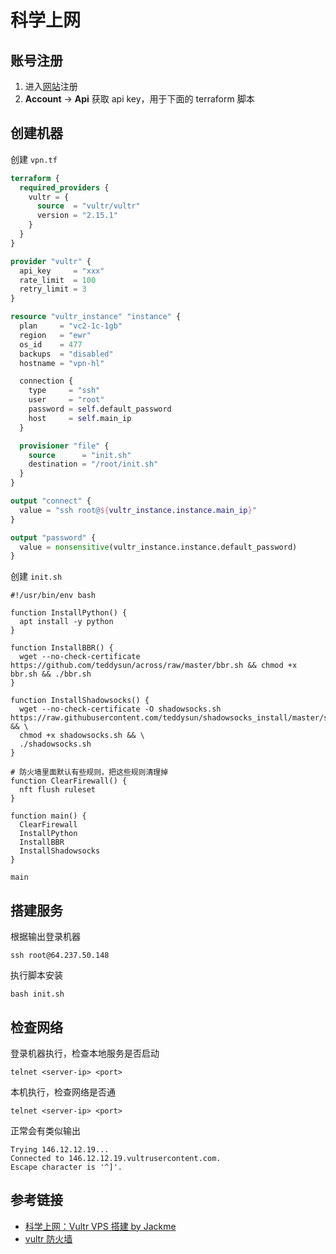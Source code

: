 # 科学上网

## 账号注册

1. 进入[网站](https://my.vultr.com/)注册
2. **Account** -> **Api** 获取 api key，用于下面的 terraform 脚本

## 创建机器

创建 `vpn.tf`

```terraform
terraform {
  required_providers {
    vultr = {
      source  = "vultr/vultr"
      version = "2.15.1"
    }
  }
}

provider "vultr" {
  api_key     = "xxx"
  rate_limit  = 100
  retry_limit = 3
}

resource "vultr_instance" "instance" {
  plan     = "vc2-1c-1gb"
  region   = "ewr"
  os_id    = 477
  backups  = "disabled"
  hostname = "vpn-hl"

  connection {
    type     = "ssh"
    user     = "root"
    password = self.default_password
    host     = self.main_ip
  }

  provisioner "file" {
    source      = "init.sh"
    destination = "/root/init.sh"
  }
}

output "connect" {
  value = "ssh root@${vultr_instance.instance.main_ip}"
}

output "password" {
  value = nonsensitive(vultr_instance.instance.default_password)
}
```

创建 `init.sh`

```shell
#!/usr/bin/env bash

function InstallPython() {
  apt install -y python
}

function InstallBBR() {
  wget --no-check-certificate https://github.com/teddysun/across/raw/master/bbr.sh && chmod +x bbr.sh && ./bbr.sh
}

function InstallShadowsocks() {
  wget --no-check-certificate -O shadowsocks.sh https://raw.githubusercontent.com/teddysun/shadowsocks_install/master/shadowsocks.sh && \
  chmod +x shadowsocks.sh && \
  ./shadowsocks.sh
}

# 防火墙里面默认有些规则，把这些规则清理掉
function ClearFirewall() {
  nft flush ruleset
}

function main() {
  ClearFirewall
  InstallPython
  InstallBBR
  InstallShadowsocks
}

main
```

## 搭建服务

根据输出登录机器

```shell
ssh root@64.237.50.148
```

执行脚本安装

```shell
bash init.sh
```

## 检查网络

登录机器执行，检查本地服务是否启动

```shell
telnet <server-ip> <port>
```

本机执行，检查网络是否通

```shell
telnet <server-ip> <port>
```

正常会有类似输出

```shell
Trying 146.12.12.19...
Connected to 146.12.12.19.vultrusercontent.com.
Escape character is '^]'.
```

## 参考链接

- [科学上网：Vultr VPS 搭建 by Jackme](https://jackmezone.medium.com/%E7%A7%91%E5%AD%A6%E4%B8%8A%E7%BD%91-vultr-vps-%E6%90%AD%E5%BB%BA-shadowsocks-ss-%E6%95%99%E7%A8%8B-%E6%96%B0%E6%89%8B%E5%90%91-968613081aae)
- [vultr 防火墙](https://www.vultr.com/docs/firewall-quickstart-for-vultr-cloud-servers/)
